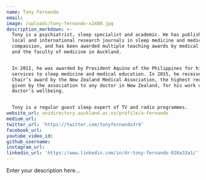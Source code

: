 ```yaml
---
name: Tony Fernando
email:
image: /uploads/tony-fernando-x2400.jpg
description_markdown: >-
  Tony is a psychiatrist, sleep specialist and academic. He has published in
  local and international research journals in sleep medicine and medical
  compassion, and has been awarded multiple teaching awards by medical students
  and the faculty of medicine in Auckland.


  In 2012, he was awarded by President Aquino of the Philippines for his
  services to sleep medicine and medical education. In 2015, he received the
  Chair’s award by the New Zealand Medical Association, the highest recognition
  given by the association to any doctor in New Zealand, for his work on
  doctor’s wellbeing.


  Tony is a regular guest sleep expert of TV and radio programmes.
website_url: unidirectory.auckland.ac.nz/profile/a-fernando
medium_url:
twitter_url: 'https://twitter.com/tonyfernando3rd'
facebook_url:
youtube_video_id:
github_username:
instagram_url:
linkedin_url: 'https://www.linkedin.com/in/dr-tony-fernando-038a33a1/'
---
```


Enter your description here...
